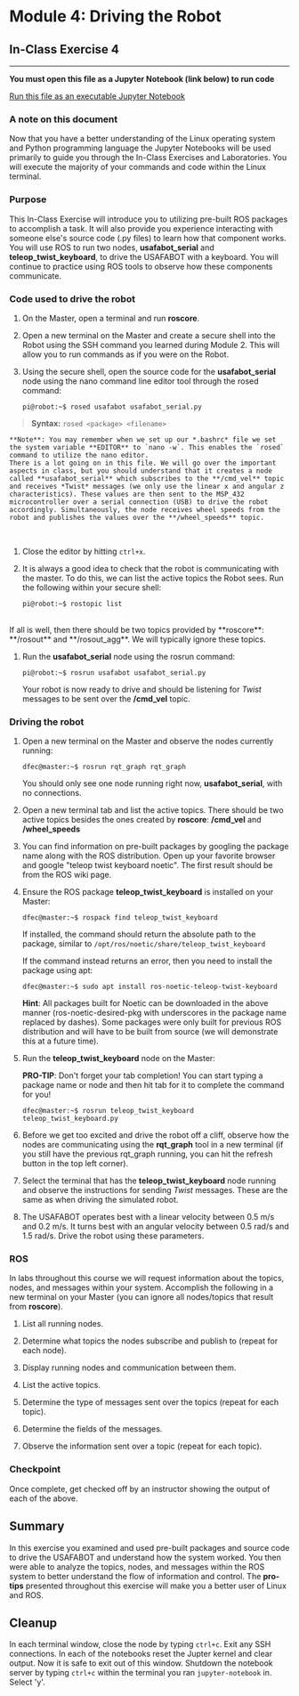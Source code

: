 # Module 4: Driving the Robot
## In-Class Exercise 4
---

**You must open this file as a Jupyter Notebook (link below) to run code**

[Run this file as an executable Jupyter Notebook](http://localhost:8888/notebooks/ICE4_DrivingTheRobot.ipynb)

### A note on this document
Now that you have a better understanding of the Linux operating system and Python programming language the Jupyter Notebooks will be used primarily to guide you through the In-Class Exercises and Laboratories. You will execute the majority of your commands and code within the Linux terminal.

### Purpose
This In-Class Exercise will introduce you to utilizing pre-built ROS packages to accomplish a task. It will also provide you experience interacting with someone else's source code (.py files) to learn how that component works. You will use ROS to run two nodes, **usafabot_serial** and **teleop_twist_keyboard**, to drive the USAFABOT with a keyboard. You will continue to practice using ROS tools to observe how these components communicate.

### Code used to drive the robot
1. On the Master, open a terminal and run **roscore**.

1. Open a new terminal on the Master and create a secure shell into the Robot using the SSH command you learned during Module 2. This will allow you to run commands as if you were on the Robot.

1. Using the secure shell, open the source code for the **usafabot_serial** node using the nano command line editor tool through the rosed command:

    `pi@robot:~$ rosed usafabot usafabot_serial.py`
>**Syntax:** `rosed <package> <filename>`

    **Note**: You may remember when we set up our *.bashrc* file we set the system variable **EDITOR** to `nano -w`. This enables the `rosed` command to utilize the nano editor.
    There is a lot going on in this file. We will go over the important aspects in class, but you should understand that it creates a node called **usafabot_serial** which subscribes to the **/cmd_vel** topic and receives *Twist* messages (we only use the linear x and angular z characteristics). These values are then sent to the MSP_432 microcontroller over a serial connection (USB) to drive the robot accordingly. Simultaneously, the node receives wheel speeds from the robot and publishes the values over the **/wheel_speeds** topic.
<br>

1. Close the editor by hitting `ctrl+x`.

1. It is always a good idea to check that the robot is communicating with the master. To do this, we can list the active topics the Robot sees. Run the following within your secure shell:

    `pi@robot:~$ rostopic list`
<br>
    If all is well, then there should be two topics provided by **roscore**: **/rosout** and **/rosout_agg**. We will typically ignore these topics.

1. Run the **usafabot_serial** node using the rosrun command:

    `pi@robot:~$ rosrun usafabot usafabot_serial.py`
    
    Your robot is now ready to drive and should be listening for *Twist* messages to be sent over the **/cmd_vel** topic.

### Driving the robot
1. Open a new terminal on the Master and observe the nodes currently running:

    `dfec@master:~$ rosrun rqt_graph rqt_graph`
    
    You should only see one node running right now, **usafabot_serial**, with no connections.
1. Open a new terminal tab and list the active topics. There should be two active topics besides the ones created by **roscore**: **/cmd_vel** and **/wheel_speeds**
1. You can find information on pre-built packages by googling the package name along with the ROS distribution. Open up your favorite browser and google "teleop twist keyboard noetic". The first result should be from the ROS wiki page.
1. Ensure the ROS package **teleop_twist_keyboard** is installed on your Master:

    `dfec@master:~$ rospack find teleop_twist_keyboard`
    
    If installed, the command should return the absolute path to the package, similar to `/opt/ros/noetic/share/teleop_twist_keyboard`
    
    If the command instead returns an error, then you need to install the package using apt:
    
    `dfec@master:~$ sudo apt install ros-noetic-teleop-twist-keyboard`
    
    **Hint**: All packages built for Noetic can be downloaded in the above manner (ros-noetic-desired-pkg with underscores in the package name replaced by dashes). Some packages were only built for previous ROS distribution and will have to be built from source (we will demonstrate this at a future time).
    
1. Run the **teleop_twist_keyboard** node on the Master:

    **PRO-TIP**: Don't forget your tab completion! You can start typing a package name or node and then hit tab for it to complete the command for you!
    
    `dfec@master:~$ rosrun teleop_twist_keyboard teleop_twist_keyboard.py`
    
1. Before we get too excited and drive the robot off a cliff, observe how the nodes are communicating using the **rqt_graph** tool in a new terminal (if you still have the previous rqt_graph running, you can hit the refresh button in the top left corner).

1. Select the terminal that has the **teleop_twist_keyboard** node running and observe the instructions for sending *Twist* messages. These are the same as when driving the simulated robot.

1. The USAFABOT operates best with a linear velocity between 0.5 m/s and 0.2 m/s. It turns best with an angular velocity between 0.5 rad/s and 1.5 rad/s. Drive the robot using these parameters.

### ROS
In labs throughout this course we will request information about the topics, nodes, and messages within your system. Accomplish the following in a new terminal on your Master (you can ignore all nodes/topics that result from **roscore**).

1. List all running nodes.

1. Determine what topics the nodes subscribe and publish to (repeat for each node).

1. Display running nodes and communication between them.

1. List the active topics.

1. Determine the type of messages sent over the topics (repeat for each topic).

1. Determine the fields of the messages.

1. Observe the information sent over a topic (repeat for each topic).

### Checkpoint
Once complete, get checked off by an instructor showing the output of each of the above.

## Summary
In this exercise you examined and used pre-built packages and source code to drive the USAFABOT and understand how the system worked. You then were able to analyze the topics, nodes, and messages within the ROS system to better understand the flow of information and control. The **pro-tips** presented throughout this exercise will make you a better user of Linux and ROS.

## Cleanup
In each terminal window, close the node by typing `ctrl+c`. Exit any SSH connections. In each of the notebooks reset the Jupter kernel and clear output. Now it is safe to exit out of this window. Shutdown the notebook server by typing `ctrl+c` within the terminal you ran `jupyter-notebook` in. Select 'y'.
